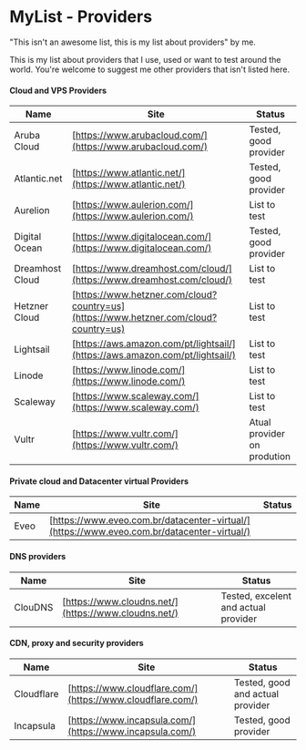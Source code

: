 # MyList - Providers

"This isn't an awesome list, this is my list about providers" by me.

This is my list about providers that I use, used or want to test around the world. You're welcome to suggest me other providers that isn't listed here.

#### Cloud and VPS Providers

| Name | Site | Status |
|---|---|---|
| Aruba Cloud | [https://www.arubacloud.com/](https://www.arubacloud.com/) | Tested, good provider |
| Atlantic.net | [https://www.atlantic.net/](https://www.atlantic.net/) | Tested, good provider |
| Aurelion | [https://www.aulerion.com/](https://www.aulerion.com/) | List to test |
| Digital Ocean | [https://www.digitalocean.com/](https://www.digitalocean.com/) | Tested, good provider |
| Dreamhost Cloud | [https://www.dreamhost.com/cloud/](https://www.dreamhost.com/cloud/) | List to test |
| Hetzner Cloud | [https://www.hetzner.com/cloud?country=us](https://www.hetzner.com/cloud?country=us) | List to test |
| Lightsail | [https://aws.amazon.com/pt/lightsail/](https://aws.amazon.com/pt/lightsail/) | List to test |
| Linode | [https://www.linode.com/](https://www.linode.com/) | List to test |
| Scaleway | [https://www.scaleway.com/](https://www.scaleway.com/) | List to test |
| Vultr | [https://www.vultr.com/](https://www.vultr.com/) | Atual provider on prodution |

#### Private cloud and Datacenter virtual Providers

| Name | Site | Status |
|---|---|---|
| Eveo | [https://www.eveo.com.br/datacenter-virtual/](https://www.eveo.com.br/datacenter-virtual/) | |

#### DNS providers

| Name | Site | Status |
|---|---|---|
| ClouDNS | [https://www.cloudns.net/](https://www.cloudns.net/) | Tested, excelent and actual provider |

#### CDN, proxy and security providers

| Name | Site | Status |
|---|---|---|
| Cloudflare | [https://www.cloudflare.com/](https://www.cloudflare.com/) | Tested, good and actual provider |
| Incapsula | [https://www.incapsula.com/](https://www.incapsula.com/) | Tested, good provider |
